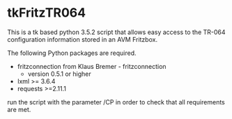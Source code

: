 # tkFritzTR064
This is a tk based python 3.5.2 script that allows easy access to the TR-064 configuration information stored in an AVM Fritzbox.

The following Python packages are required.
- fritzconnection from Klaus Bremer - fritzconnection
  - version 0.5.1 or higher
- lxml >= 3.6.4
- requests >=2.11.1 

run the script with the parameter /CP in order to check that all requirements are met.
